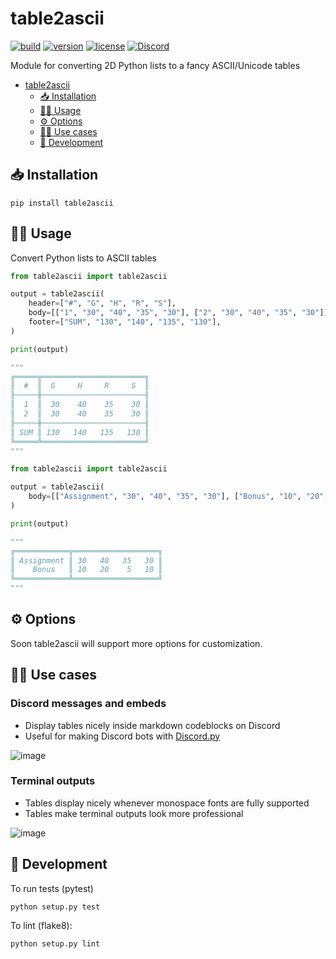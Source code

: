 # table2ascii

[![build](https://img.shields.io/github/workflow/status/DenverCoder1/table2ascii/Python%20application/main)](https://github.com/DenverCoder1/table2ascii/actions/workflows/python-app.yml)
[![version](https://img.shields.io/pypi/v/table2ascii)](https://pypi.org/project/table2ascii/)
[![license](https://img.shields.io/pypi/l/table2ascii)](https://github.com/DenverCoder1/table2ascii/blob/main/LICENSE)
[![Discord](https://img.shields.io/discord/819650821314052106?color=7289DA&logo=discord&logoColor=white "Dev Pro Tips Discussion & Support Server")](https://discord.gg/fPrdqh3Zfu)

Module for converting 2D Python lists to a fancy ASCII/Unicode tables

- [table2ascii](#table2ascii)
  - [📥 Installation](#-installation)
  - [🧑‍💻 Usage](#-usage)
  - [⚙️ Options](#️-options)
  - [👨‍🎨 Use cases](#-use-cases)
  - [🧰 Development](#-development)


## 📥 Installation

``pip install table2ascii`` 


## 🧑‍💻 Usage

Convert Python lists to ASCII tables

```py
from table2ascii import table2ascii

output = table2ascii(
    header=["#", "G", "H", "R", "S"],
    body=[["1", "30", "40", "35", "30"], ["2", "30", "40", "35", "30"]],
    footer=["SUM", "130", "140", "135", "130"],
)

print(output)

"""
╔═════╦═══════════════════════╗
║  #  ║  G     H     R     S  ║
╟─────╫───────────────────────╢
║  1  ║  30    40    35    30 ║
║  2  ║  30    40    35    30 ║
╟─────╫───────────────────────╢
║ SUM ║ 130   140   135   130 ║
╚═════╩═══════════════════════╝
"""
```

```py
from table2ascii import table2ascii

output = table2ascii(
    body=[["Assignment", "30", "40", "35", "30"], ["Bonus", "10", "20", "5", "10"]]
)

print(output)

"""
╔════════════╦═══════════════════╗
║ Assignment ║ 30   40   35   30 ║
║    Bonus   ║ 10   20    5   10 ║
╚════════════╩═══════════════════╝
"""
```

## ⚙️ Options

Soon table2ascii will support more options for customization.

## 👨‍🎨 Use cases

### Discord messages and embeds

* Display tables nicely inside markdown codeblocks on Discord
* Useful for making Discord bots with [Discord.py](https://github.com/Rapptz/discord.py)

![image](https://user-images.githubusercontent.com/20955511/116203248-2973c600-a744-11eb-97d8-4b75ed2845c9.png)

### Terminal outputs

* Tables display nicely whenever monospace fonts are fully supported
* Tables make terminal outputs look more professional

![image](https://user-images.githubusercontent.com/20955511/116204490-802dcf80-a745-11eb-9b4a-7cef49f23958.png)


## 🧰 Development

To run tests (pytest)

``python setup.py test``

To lint (flake8):

``python setup.py lint``
